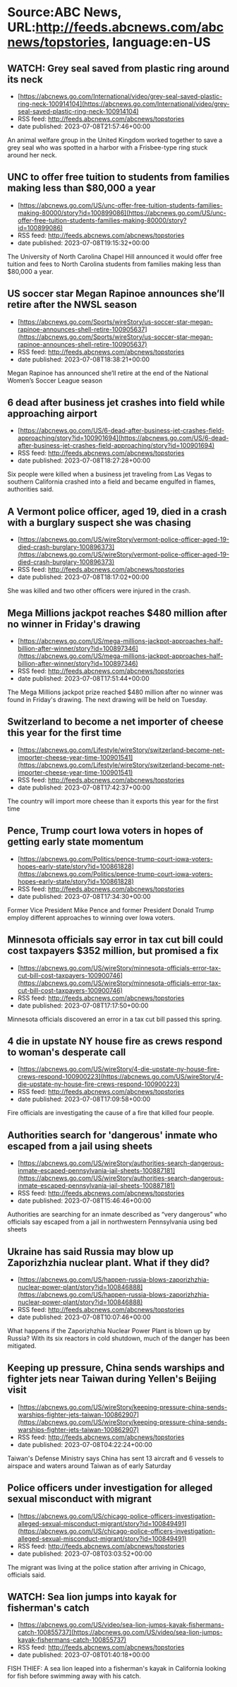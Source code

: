 # Source:ABC News, URL:http://feeds.abcnews.com/abcnews/topstories, language:en-US

## WATCH:  Grey seal saved from plastic ring around its neck
 - [https://abcnews.go.com/International/video/grey-seal-saved-plastic-ring-neck-100914104](https://abcnews.go.com/International/video/grey-seal-saved-plastic-ring-neck-100914104)
 - RSS feed: http://feeds.abcnews.com/abcnews/topstories
 - date published: 2023-07-08T21:57:46+00:00

An animal welfare group in the United Kingdom worked together to save a grey seal who was spotted in a harbor with a Frisbee-type ring stuck around her neck.

## UNC to offer free tuition to students from families making less than $80,000 a year
 - [https://abcnews.go.com/US/unc-offer-free-tuition-students-families-making-80000/story?id=100899086](https://abcnews.go.com/US/unc-offer-free-tuition-students-families-making-80000/story?id=100899086)
 - RSS feed: http://feeds.abcnews.com/abcnews/topstories
 - date published: 2023-07-08T19:15:32+00:00

The University of North Carolina Chapel Hill announced it would offer free tuition and fees to North Carolina students from families making less than $80,000 a year.

## US soccer star Megan Rapinoe announces she’ll retire after the NWSL season
 - [https://abcnews.go.com/Sports/wireStory/us-soccer-star-megan-rapinoe-announces-shell-retire-100905637](https://abcnews.go.com/Sports/wireStory/us-soccer-star-megan-rapinoe-announces-shell-retire-100905637)
 - RSS feed: http://feeds.abcnews.com/abcnews/topstories
 - date published: 2023-07-08T18:38:21+00:00

Megan Rapinoe has announced she&rsquo;ll retire at the end of the National Women&rsquo;s Soccer League season

## 6 dead after business jet crashes into field while approaching airport
 - [https://abcnews.go.com/US/6-dead-after-business-jet-crashes-field-approaching/story?id=100901694](https://abcnews.go.com/US/6-dead-after-business-jet-crashes-field-approaching/story?id=100901694)
 - RSS feed: http://feeds.abcnews.com/abcnews/topstories
 - date published: 2023-07-08T18:27:28+00:00

Six people were killed when a business jet traveling from Las Vegas to southern California crashed into a field and became engulfed in flames, authorities said.

## A Vermont police officer, aged 19, died in a crash with a burglary suspect she was chasing
 - [https://abcnews.go.com/US/wireStory/vermont-police-officer-aged-19-died-crash-burglary-100896373](https://abcnews.go.com/US/wireStory/vermont-police-officer-aged-19-died-crash-burglary-100896373)
 - RSS feed: http://feeds.abcnews.com/abcnews/topstories
 - date published: 2023-07-08T18:17:02+00:00

She was killed and two other officers were injured in the crash.

## Mega Millions jackpot reaches $480 million after no winner in Friday's drawing
 - [https://abcnews.go.com/US/mega-millions-jackpot-approaches-half-billion-after-winner/story?id=100897346](https://abcnews.go.com/US/mega-millions-jackpot-approaches-half-billion-after-winner/story?id=100897346)
 - RSS feed: http://feeds.abcnews.com/abcnews/topstories
 - date published: 2023-07-08T17:51:44+00:00

The Mega Millions jackpot prize reached $480 million after no winner was found in Friday's drawing. The next drawing will be held on Tuesday.

## Switzerland to become a net importer of cheese this year for the first time
 - [https://abcnews.go.com/Lifestyle/wireStory/switzerland-become-net-importer-cheese-year-time-100901541](https://abcnews.go.com/Lifestyle/wireStory/switzerland-become-net-importer-cheese-year-time-100901541)
 - RSS feed: http://feeds.abcnews.com/abcnews/topstories
 - date published: 2023-07-08T17:42:37+00:00

The country will import more cheese than it exports this year for the first time

## Pence, Trump court Iowa voters in hopes of getting early state momentum
 - [https://abcnews.go.com/Politics/pence-trump-court-iowa-voters-hopes-early-state/story?id=100861828](https://abcnews.go.com/Politics/pence-trump-court-iowa-voters-hopes-early-state/story?id=100861828)
 - RSS feed: http://feeds.abcnews.com/abcnews/topstories
 - date published: 2023-07-08T17:34:30+00:00

Former Vice President Mike Pence and former President Donald Trump employ different approaches to winning over Iowa voters.

## Minnesota officials say error in tax cut bill could cost taxpayers $352 million, but promised a fix
 - [https://abcnews.go.com/US/wireStory/minnesota-officials-error-tax-cut-bill-cost-taxpayers-100900746](https://abcnews.go.com/US/wireStory/minnesota-officials-error-tax-cut-bill-cost-taxpayers-100900746)
 - RSS feed: http://feeds.abcnews.com/abcnews/topstories
 - date published: 2023-07-08T17:17:50+00:00

Minnesota officials discovered an error in a tax cut bill passed this spring.

## 4 die in upstate NY house fire as crews respond to woman's desperate call
 - [https://abcnews.go.com/US/wireStory/4-die-upstate-ny-house-fire-crews-respond-100900223](https://abcnews.go.com/US/wireStory/4-die-upstate-ny-house-fire-crews-respond-100900223)
 - RSS feed: http://feeds.abcnews.com/abcnews/topstories
 - date published: 2023-07-08T17:09:58+00:00

Fire officials are investigating the cause of a fire that killed four people.

## Authorities search for 'dangerous' inmate who escaped from a jail using sheets
 - [https://abcnews.go.com/US/wireStory/authorities-search-dangerous-inmate-escaped-pennsylvania-jail-sheets-100887181](https://abcnews.go.com/US/wireStory/authorities-search-dangerous-inmate-escaped-pennsylvania-jail-sheets-100887181)
 - RSS feed: http://feeds.abcnews.com/abcnews/topstories
 - date published: 2023-07-08T15:46:46+00:00

Authorities are searching for an inmate described as &ldquo;very dangerous&rdquo; who officials say escaped from a jail in northwestern Pennsylvania using bed sheets

## Ukraine has said Russia may blow up Zaporizhzhia nuclear plant. What if they did?
 - [https://abcnews.go.com/US/happen-russia-blows-zaporizhzhia-nuclear-power-plant/story?id=100846888](https://abcnews.go.com/US/happen-russia-blows-zaporizhzhia-nuclear-power-plant/story?id=100846888)
 - RSS feed: http://feeds.abcnews.com/abcnews/topstories
 - date published: 2023-07-08T10:07:46+00:00

What happens if the Zaporizhzhia Nuclear Power Plant is blown up by Russia? With its six reactors in cold shutdown, much of the danger has been mitigated.

## Keeping up pressure, China sends warships and fighter jets near Taiwan during Yellen's Beijing visit
 - [https://abcnews.go.com/US/wireStory/keeping-pressure-china-sends-warships-fighter-jets-taiwan-100862907](https://abcnews.go.com/US/wireStory/keeping-pressure-china-sends-warships-fighter-jets-taiwan-100862907)
 - RSS feed: http://feeds.abcnews.com/abcnews/topstories
 - date published: 2023-07-08T04:22:24+00:00

Taiwan's Defense Ministry says China has sent 13 aircraft and 6 vessels to airspace and waters around Taiwan as of early Saturday

## Police officers under investigation for alleged sexual misconduct with migrant
 - [https://abcnews.go.com/US/chicago-police-officers-investigation-alleged-sexual-misconduct-migrant/story?id=100849491](https://abcnews.go.com/US/chicago-police-officers-investigation-alleged-sexual-misconduct-migrant/story?id=100849491)
 - RSS feed: http://feeds.abcnews.com/abcnews/topstories
 - date published: 2023-07-08T03:03:52+00:00

The migrant was living at the police station after arriving in Chicago, officials said.

## WATCH:  Sea lion jumps into kayak for fisherman's catch
 - [https://abcnews.go.com/US/video/sea-lion-jumps-kayak-fishermans-catch-100855737](https://abcnews.go.com/US/video/sea-lion-jumps-kayak-fishermans-catch-100855737)
 - RSS feed: http://feeds.abcnews.com/abcnews/topstories
 - date published: 2023-07-08T01:40:18+00:00

FISH THIEF: A sea lion leaped into a fisherman's kayak in California looking for fish before swimming away with his catch.

